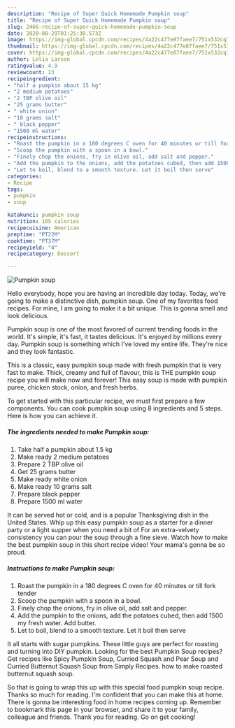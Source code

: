 ```yaml
---
description: "Recipe of Super Quick Homemade Pumpkin soup"
title: "Recipe of Super Quick Homemade Pumpkin soup"
slug: 2466-recipe-of-super-quick-homemade-pumpkin-soup
date: 2020-08-29T01:25:38.573Z
image: https://img-global.cpcdn.com/recipes/4a22c477e87faee7/751x532cq70/pumpkin-soup-recipe-main-photo.jpg
thumbnail: https://img-global.cpcdn.com/recipes/4a22c477e87faee7/751x532cq70/pumpkin-soup-recipe-main-photo.jpg
cover: https://img-global.cpcdn.com/recipes/4a22c477e87faee7/751x532cq70/pumpkin-soup-recipe-main-photo.jpg
author: Lelia Larson
ratingvalue: 4.9
reviewcount: 13
recipeingredient:
- "half a pumpkin about 15 kg"
- "2 medium potatoes"
- "2 TBP olive oil"
- "25 grams butter"
- " white onion"
- "10 grams salt"
- " black pepper"
- "1500 ml water"
recipeinstructions:
- "Roast the pumpkin in a 180 degrees C oven for 40 minutes or till fork tender"
- "Scoop the pumpkin with a spoon in a bowl."
- "Finely chop the onions, fry in olive oil, add salt and pepper."
- "Add the pumpkin to the onions, add the potatoes cubed, then add 1500 my fresh water. Add butter."
- "Let to boil, blend to a smooth texture. Let it boil then serve"
categories:
- Recipe
tags:
- pumpkin
- soup

katakunci: pumpkin soup 
nutrition: 165 calories
recipecuisine: American
preptime: "PT22M"
cooktime: "PT37M"
recipeyield: "4"
recipecategory: Dessert

---
```



![Pumpkin soup](https://img-global.cpcdn.com/recipes/4a22c477e87faee7/751x532cq70/pumpkin-soup-recipe-main-photo.jpg)

Hello everybody, hope you are having an incredible day today. Today, we're going to make a distinctive dish, pumpkin soup. One of my favorites food recipes. For mine, I am going to make it a bit unique. This is gonna smell and look delicious.

Pumpkin soup is one of the most favored of current trending foods in the world. It's simple, it's fast, it tastes delicious. It's enjoyed by millions every day. Pumpkin soup is something which I've loved my entire life. They're nice and they look fantastic.

This is a classic, easy pumpkin soup made with fresh pumpkin that is very fast to make. Thick, creamy and full of flavour, this is THE pumpkin soup recipe you will make now and forever! This easy soup is made with pumpkin puree, chicken stock, onion, and fresh herbs.


To get started with this particular recipe, we must first prepare a few components. You can cook pumpkin soup using 8 ingredients and 5 steps. Here is how you can achieve it.

<!--inarticleads1-->

##### The ingredients needed to make Pumpkin soup:

1. Take half a pumpkin about 1.5 kg
1. Make ready 2 medium potatoes
1. Prepare 2 TBP olive oil
1. Get 25 grams butter
1. Make ready  white onion
1. Make ready 10 grams salt
1. Prepare  black pepper
1. Prepare 1500 ml water


It can be served hot or cold, and is a popular Thanksgiving dish in the United States. Whip up this easy pumpkin soup as a starter for a dinner party or a light supper when you need a bit of For an extra-velvety consistency you can pour the soup through a fine sieve. Watch how to make the best pumpkin soup in this short recipe video! Your mama&#39;s gonna be so proud. 

<!--inarticleads2-->

##### Instructions to make Pumpkin soup:

1. Roast the pumpkin in a 180 degrees C oven for 40 minutes or till fork tender
1. Scoop the pumpkin with a spoon in a bowl.
1. Finely chop the onions, fry in olive oil, add salt and pepper.
1. Add the pumpkin to the onions, add the potatoes cubed, then add 1500 my fresh water. Add butter.
1. Let to boil, blend to a smooth texture. Let it boil then serve


It all starts with sugar pumpkins. These little guys are perfect for roasting and turning into DIY pumpkin. Looking for the best Pumpkin Soup recipes? Get recipes like Spicy Pumpkin Soup, Curried Squash and Pear Soup and Curried Butternut Squash Soup from Simply Recipes. how to make roasted butternut squash soup. 

So that is going to wrap this up with this special food pumpkin soup recipe. Thanks so much for reading. I'm confident that you can make this at home. There is gonna be interesting food in home recipes coming up. Remember to bookmark this page in your browser, and share it to your family, colleague and friends. Thank you for reading. Go on get cooking!
